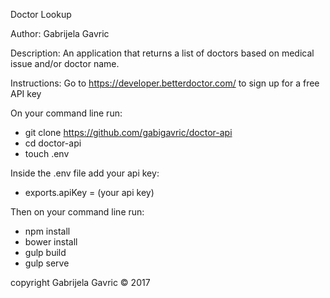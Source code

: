 Doctor Lookup

Author: Gabrijela Gavric

Description:
  An application that returns a list of doctors based on medical issue and/or doctor name.

Instructions:
  Go to https://developer.betterdoctor.com/ to sign up for a free API key

  On your command line run:
    <ul>
      <li>git clone https://github.com/gabigavric/doctor-api</li>
      <li>cd doctor-api</li>
      <li>touch .env</li>
    </ul>
  Inside the .env file add your api key:
    <ul>
      <li>exports.apiKey = (your api key)</li>
    </ul>
  Then on your command line run:
    <ul>
      <li>npm install</li>
      <li>bower install</li>
      <li>gulp build</li>
      <li>gulp serve</li>
    </ul>
  copyright Gabrijela Gavric © 2017
